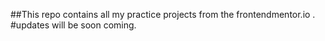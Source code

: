 ##This repo contains all my practice projects from the frontendmentor.io .
#updates will be soon coming.
